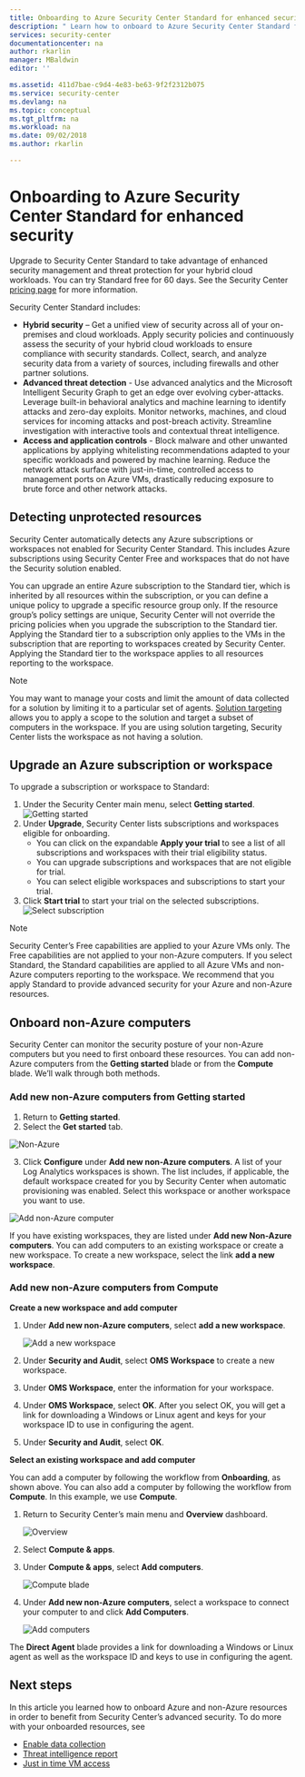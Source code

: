 ```yaml
---
title: Onboarding to Azure Security Center Standard for enhanced security | Microsoft Docs
description: " Learn how to onboard to Azure Security Center Standard for enhanced security. "
services: security-center
documentationcenter: na
author: rkarlin
manager: MBaldwin
editor: ''

ms.assetid: 411d7bae-c9d4-4e83-be63-9f2f2312b075
ms.service: security-center
ms.devlang: na
ms.topic: conceptual
ms.tgt_pltfrm: na
ms.workload: na
ms.date: 09/02/2018
ms.author: rkarlin

---
```

# Onboarding to Azure Security Center Standard for enhanced security
Upgrade to Security Center Standard to take advantage of enhanced security management and threat protection for your hybrid cloud workloads.  You can try Standard free for 60 days. See the Security Center [pricing page](https://azure.microsoft.com/pricing/details/security-center/) for more information.

Security Center Standard includes:

- **Hybrid security** – Get a unified view of security across all of your on-premises and cloud workloads. Apply security policies and continuously assess the security of your hybrid cloud workloads to ensure compliance with security standards. Collect, search, and analyze security data from a variety of sources, including firewalls and other partner solutions.
- **Advanced threat detection** - Use advanced analytics and the Microsoft Intelligent Security Graph to get an edge over evolving cyber-attacks.  Leverage built-in behavioral analytics and machine learning to identify attacks and zero-day exploits. Monitor networks, machines, and cloud services for incoming attacks and post-breach activity. Streamline investigation with interactive tools and contextual threat intelligence.
- **Access and application controls** - Block malware and other unwanted applications by applying whitelisting recommendations adapted to your specific workloads and powered by machine learning. Reduce the network attack surface with just-in-time, controlled access to management ports on Azure VMs, drastically reducing exposure to brute force and other network attacks.

## Detecting unprotected resources     
Security Center automatically detects any Azure subscriptions or workspaces not enabled for Security Center Standard. This includes Azure subscriptions using Security Center Free and workspaces that do not have the Security solution enabled.

You can upgrade an entire Azure subscription to the Standard tier, which is inherited by all resources within the subscription, or you can define a unique policy to upgrade a specific resource group only. If the resource group’s policy settings are unique, Security Center will not override the pricing policies when you upgrade the subscription to the Standard tier. Applying the Standard tier to a subscription only applies to the VMs in the subscription that are reporting to workspaces created by Security Center. Applying the Standard tier to the workspace applies to all resources reporting to the workspace.

> [!NOTE]
> You may want to manage your costs and limit the amount of data collected for a solution by limiting it to a particular set of agents. [Solution targeting](../operations-management-suite/operations-management-suite-solution-targeting.md) allows you to apply a scope to the solution and target a subset of computers in the workspace.  If you are using solution targeting, Security Center lists the workspace as not having a solution.
>
>

## Upgrade an Azure subscription or workspace
To upgrade a subscription or workspace to Standard:
1. Under the Security Center main menu, select **Getting started**.
  ![Getting started](./media/security-center-onboarding/get-started.png)
2. Under **Upgrade**, Security Center lists subscriptions and workspaces eligible for onboarding. 
   - You can click on the expandable **Apply your trial** to see a list of all subscriptions and workspaces with their trial eligibility status.
   -	You can upgrade subscriptions and workspaces that are not eligible for trial.
   -	You can select eligible workspaces and subscriptions to start your trial.
3.	Click **Start trial** to start your trial on the selected subscriptions.
  ![Select subscription](./media/security-center-onboarding/select-subscription.png)


   > [!NOTE]
   > Security Center’s Free capabilities are applied to your Azure VMs only. The Free capabilities are not applied to your non-Azure computers. If you select Standard, the Standard capabilities are applied to all Azure VMs and non-Azure computers reporting to the workspace. We recommend that you apply Standard to provide advanced security for your Azure and non-Azure resources.
   >
   >

## Onboard non-Azure computers
Security Center can monitor the security posture of your non-Azure computers but you need to first onboard these resources. You can add non-Azure computers from the **Getting started** blade or from the **Compute** blade. We’ll walk through both methods.

### Add new non-Azure computers from **Getting started**

1. Return to **Getting started**.   
2. Select the **Get started** tab.

  ![Non-Azure](./media/security-center-onboarding/non-azure.png)

3. Click **Configure** under **Add new non-Azure computers**. A list of your Log Analytics workspaces is shown. The list includes, if applicable, the default workspace created for you by Security Center when automatic provisioning was enabled. Select this workspace or another workspace you want to use.

  ![Add non-Azure computer][7]

If you have existing workspaces, they are listed under **Add new Non-Azure computers**. You can add computers to an existing workspace or create a new workspace. To create a new workspace, select the link **add a new workspace**.

### Add new non-Azure computers from **Compute**

**Create a new workspace and add computer**

1. Under **Add new non-Azure computers**, select **add a new workspace**.

   ![Add a new workspace][4]

2. Under **Security and Audit**, select **OMS Workspace** to create a new workspace.
3. Under **OMS Workspace**, enter the information for your workspace.
4. Under **OMS Workspace**, select **OK**.  After you select OK, you will get a link for downloading a Windows or Linux agent and keys for your workspace ID to use in configuring the agent.
5. Under **Security and Audit**, select **OK**.

**Select an existing workspace and add computer**

You can add a computer by following the workflow from **Onboarding**, as shown above. You can also add a computer by following the workflow from **Compute**. In this example, we use **Compute**.

1. Return to Security Center’s main menu and **Overview** dashboard.

   ![Overview][5]

2. Select **Compute & apps**.
3. Under **Compute & apps**, select **Add computers**.

   ![Compute blade][6]

4. Under **Add new non-Azure computers**, select a workspace to connect your computer to and click **Add Computers**.

   ![Add computers][7]

 The **Direct Agent** blade provides a link for downloading a Windows or Linux agent as well as the workspace ID and keys to use in configuring the agent.   

## Next steps
In this article you learned how to onboard Azure and non-Azure resources in order to benefit from Security Center’s advanced security.  To do more with your onboarded resources, see

- [Enable data collection](security-center-enable-data-collection.md)
- [Threat intelligence report](security-center-threat-report.md)
- [Just in time VM access](security-center-just-in-time.md)

<!--Image references-->
[1]: ./media/security-center-onboarding/onboard.png
[2]: ./media/security-center-onboarding/onboard-subscription.png
[3]: ./media/security-center-onboarding/get-started.png
[4]: ./media/security-center-onboarding/create-workspace.png
[5]: ./media/security-center-onboarding/overview.png
[6]: ./media/security-center-onboarding/compute-blade.png
[7]: ./media/security-center-onboarding/add-computer.png
[8]: ./media/security-center-onboarding/onboard-workspace.png

